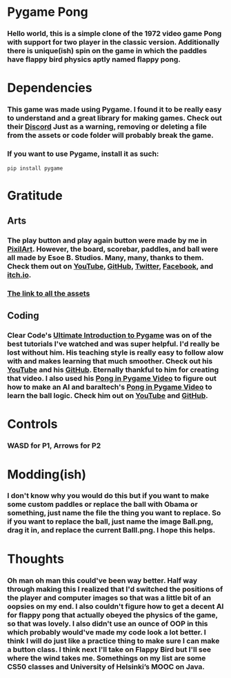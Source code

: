 # Pygame Pong
### Hello world, this is a simple clone of the 1972 video game Pong with support for two player in the classic version. Additionally there is unique(ish) spin on the game in which the paddles have flappy bird physics aptly named flappy pong.
# Dependencies
### This game was made using Pygame. I found it to be really easy to understand and a great library for making games. Check out their [Discord](https://discord.com/invite/pygame) Just as a warning, removing or deleting a file from the assets or code folder will probably break the game.
### If you want to use Pygame, install it as such:
`pip install pygame`
# Gratitude
## Arts
### The play button and play again button were made by me in [PixilArt](https://pixilart.com/draw). However, the board, scorebar, paddles, and ball were all made by Esoe B. Studios. Many, many, thanks to them. Check them out on [YouTube](https://www.youtube.com/channel/UCCsuCNggL9EanhfPgvjyGEA), [GitHub](https://github.com/myebstudios), [Twitter](https://x.com/myebstudios), [Facebook](https://www.facebook.com/myebstudios), and [itch.io](https://myebstudios.itch.io/).
### [The link to all the assets](https://myebstudios.itch.io/simple-ping-pong-assets)
## Coding
### Clear Code's [Ultimate Introduction to Pygame](https://www.youtube.com/watch?v=AY9MnQ4x3zk&t=10351s&pp=ygURcHlnYW1lIGNsZWFyIGNvZGU%3D) was on of the best tutorials I've watched and was super helpful.  I'd really be lost without him. His teaching style is really easy to follow alow with and makes learning that much smoother. Check out his [YouTube](https://www.youtube.com/@ClearCode) and his [GitHub](https://github.com/clear-code-projects). Eternally thankful to him for creating that video. I also used his [Pong in Pygame Video](https://www.youtube.com/watch?v=Qf3-aDXG8q4&pp=ygULcHlnYW1lIHBvbmc%3D) to figure out how to make an AI and baraltech's [Pong in Pygame Video](https://www.youtube.com/watch?v=iSZXroL4apY&pp=ygULcHlnYW1lIHBvbmc%3D) to learn the ball logic. Check him out on [YouTube](https://www.youtube.com/@baraltech) and [GitHub](https://github.com/baraltech).
# Controls
### WASD for P1, Arrows for P2
# Modding(ish)
### I don't know why you would do this but if you want to make some custom paddles or replace the ball with Obama or something, just name the file the thing you want to replace. So if you want to replace the ball, just name the image Ball.png, drag it in, and replace the current Balll.png. I hope this helps.
# Thoughts
### Oh man oh man this could've been way better. Half way through making this I realized that I'd switched the positions of the player and computer images so that was a little bit of an oopsies on my end. I also couldn't figure how to get a decent AI for flappy pong that actually obeyed the physics of the game, so that was lovely. I also didn't use an ounce of OOP in this which probably would've made my code look a lot better. I think I will do just like a practice thing to make sure I can make a button class. I think next I'll take on Flappy Bird but I'll see where the wind takes me. Somethings on my list are some CS50 classes and University of Helsinki’s MOOC on Java.
